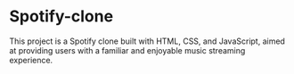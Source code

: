# Spotify-clone
This project is a Spotify clone built with HTML, CSS, and JavaScript, aimed at providing users with a familiar and enjoyable music streaming experience.
